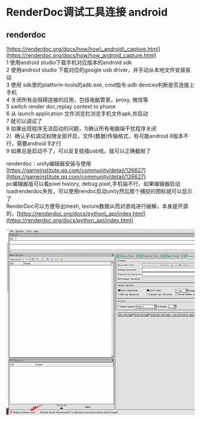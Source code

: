 # RenderDoc调试工具连接 android

## renderdoc

 [https://renderdoc.org/docs/how/how\_android\_capture.html](https://renderdoc.org/docs/how/how_android_capture.html)  
1 使用android studio下载手机对应版本的android sdk  
2 使用android studio 下载对应的google usb driver，并手动从本地文件安装驱动  
3 使用 sdk里的platform-tools的adb.exe, cmd指令:adb devices判断是否连接上手机  
4 关闭所有会阻碍连接的应用，包括电脑管家，proxy, 微信等  
5 switch render doc,replay context to phone  
6 从 launch application 文件浏览栏浏览手机文件apk,并启动  
7 就可以调试了  
8 如果出现程序无法启动的问题，1\)确认所有电脑端干扰程序关闭  
2）确认手机调试权限全部开启，文件\(数据\)传输格式，有可能android 8版本不行，需要android 9才行  
9 如果总是启动不了，可以反复拔插usb线，就可以正确截帧了  
  
renderdoc：unity编辑器安装与使用  
[https://gameinstitute.qq.com/community/detail/126627](https://gameinstitute.qq.com/community/detail/126627)  
pc编辑器版可以看pixel history, debug pixel,手机端不行，如果编辑器启动loadrenderdoc失败，可以使用rendoc启动unity然后那个捕捉的图标就可以显示了  
RenderDoc可以方便导出mesh, texture数据从而对游戏进行破解，本身是开源的，[https://renderdoc.org/docs/python\_api/index.html](https://renderdoc.org/docs/python_api/index.html)

![RenderDoc](../.gitbook/assets/image.png)

